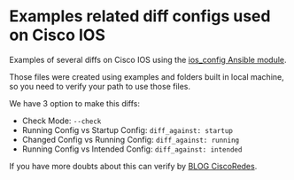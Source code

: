 # Examples related diff configs used on Cisco IOS
Examples of several diffs on Cisco IOS using the [ios_config Ansible module](http://docs.ansible.com/ansible/latest/ios_config_module.html).

Those files were created using examples and folders built in local machine, so you need to verify your path to use those files.

We have 3 option to make this diffs:

- Check Mode: `--check`
- Running Config vs Startup Config: `diff_against: startup`
- Changed Config vs Running Config: `diff_against: running`
- Running Config vs Intended Config: `diff_against: intended`

If you have more doubts about this can verify by [BLOG CiscoRedes](https://ciscoredes.com.br/2017/10/23/ansible-validacao-de-configuracoes/).
